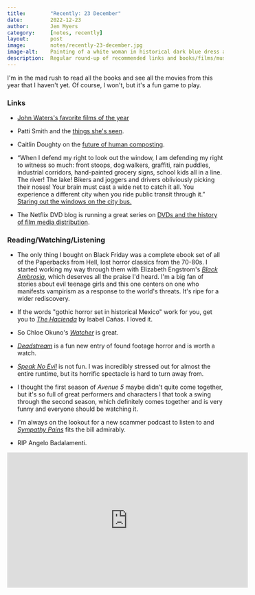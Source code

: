 ```yaml
---
title:        "Recently: 23 December"
date:         2022-12-23
author:       Jen Myers
category:     [notes, recently]
layout:       post
image:        notes/recently-23-december.jpg
image-alt:    Painting of a white woman in historical dark blue dress and white cap lying on a lounge with a book in her lap
description:  Regular round-up of recommended links and books/films/music
---
```


I'm in the mad rush to read all the books and see all the movies from this year that I haven't yet. Of course, I won't, but it's a fun game to play.

### Links

- [John Waters's favorite films of the year](https://www.artforum.com/print/202210/john-waters-s-best-films-of-2022-89642)

- Patti Smith and the [things she's seen](https://www.newyorker.com/culture/culture-desk/things-ive-seen).

- Caitlin Doughty on the [future of human composting](https://www.nytimes.com/interactive/2022/12/05/opinion/human-composting-new-york.html).

- “When I defend my right to look out the window, I am defending my right to witness so much: front stoops, dog walkers, graffiti, rain puddles, industrial corridors, hand-painted grocery signs, school kids all in a line. The river! The lake! Bikers and joggers and drivers obliviously picking their noses! Your brain must cast a wide net to catch it all. You experience a different city when you ride public transit through it.” [Staring out the windows on the city bus.](https://chicagoreader.com/city-life/comics-feature-city-life/inkling/let-us-stare-out-the-windows/)

- The Netflix DVD blog is running a great series on [DVDs and the history of film media distribution](https://blog.dvd.netflix.com/new-dvd-releases/only-on-dvd-the-fallacy-of-everything-available-all-the-time).

### Reading/Watching/Listening

- The only thing I bought on Black Friday was a complete ebook set of all of the Paperbacks from Hell, lost horror classics from the 70-80s. I started working my way through them with Elizabeth Engstrom's [_Black Ambrosia_](https://app.thestorygraph.com/books/39b5b468-fd07-41f2-adfb-7a64be93ac13), which deserves all the praise I'd heard. I'm a big fan of stories about evil teenage girls and this one centers on one who manifests vampirism as a response to the world's threats. It's ripe for a wider rediscovery.

- If the words "gothic horror set in historical Mexico" work for you, get you to [_The Hacienda_](https://app.thestorygraph.com/books/834fe2f8-aa81-479c-ac35-f258c2fccb69) by Isabel Cañas. I loved it.

- So Chloe Okuno's [_Watcher_](https://letterboxd.com/film/watcher/) is great.

- [_Deadstream_](https://letterboxd.com/film/deadstream/) is a fun new entry of found footage horror and is worth a watch.

- [_Speak No Evil_](https://letterboxd.com/film/speak-no-evil-2022/) is not fun. I was incredibly stressed out for almost the entire runtime, but its horrific spectacle is hard to turn away from.

- I thought the first season of _Avenue 5_ maybe didn't quite come together, but it's so full of great performers and characters I that took a swing through the second season, which definitely comes together and is very funny and everyone should be watching it.

- I'm always on the lookout for a new scammer podcast to listen to and [_Sympathy Pains_](https://podcasts.apple.com/us/podcast/sympathy-pains/id1617326066) fits the bill admirably.

- RIP Angelo Badalamenti.

<div class="youtube-video-container">
  <iframe width="560" height="315" src="https://www.youtube.com/embed/yBZYRl90bos" title="YouTube video player" frameborder="0" allow="accelerometer; autoplay; clipboard-write; encrypted-media; gyroscope; picture-in-picture" allowfullscreen></iframe>
</div>

